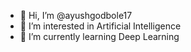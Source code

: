 - 👋 Hi, I’m @ayushgodbole17
- 👀 I’m interested in Artificial Intelligence
- 🌱 I’m currently learning Deep Learning

<!---
ayushgodbole17/ayushgodbole17 is a ✨ special ✨ repository because its `README.md` (this file) appears on your GitHub profile.
You can click the Preview link to take a look at your changes.
--->
